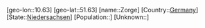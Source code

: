 ﻿---
location: [51.63,10.63]
type: City
tags:
- geo/City


SpocWebEntityId: 35849
isDeleted: false
confidential: public

---
[geo-lon::10.63]
[geo-lat::51.63]
[name::Zorge]
[Country::[Germany](geo/Continent/Europe/Germany.md)]
[State::[Niedersachsen](geo/Continent/Europe/Germany/Niedersachsen.md)]
[Population::]
[Unknown::]


